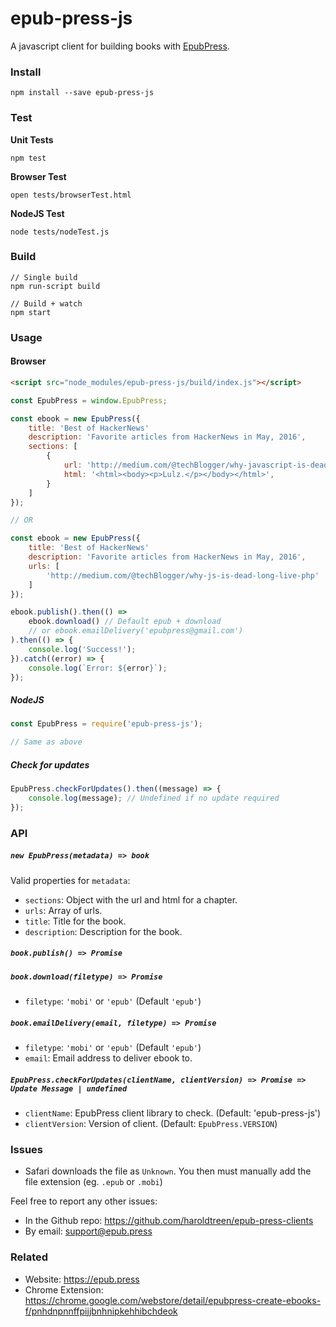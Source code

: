 # epub-press-js

A javascript client for building books with [EpubPress](https://epub.press).

### Install

```
npm install --save epub-press-js
```

### Test

**Unit Tests**
```
npm test
```

**Browser Test**
```
open tests/browserTest.html
```

**NodeJS Test**
```
node tests/nodeTest.js
```

### Build

```
// Single build
npm run-script build

// Build + watch
npm start
```

### Usage

#### Browser
```html
<script src="node_modules/epub-press-js/build/index.js"></script>
```

```js
const EpubPress = window.EpubPress;

const ebook = new EpubPress({
    title: 'Best of HackerNews'
    description: 'Favorite articles from HackerNews in May, 2016',
    sections: [
        {
            url: 'http://medium.com/@techBlogger/why-javascript-is-dead-long-live-php',
            html: '<html><body><p>Lulz.</p></body></html>',
        }
    ]
});

// OR

const ebook = new EpubPress({
    title: 'Best of HackerNews'
    description: 'Favorite articles from HackerNews in May, 2016',
    urls: [
        'http://medium.com/@techBlogger/why-js-is-dead-long-live-php'
    ]
});

ebook.publish().then(() =>
    ebook.download() // Default epub + download
    // or ebook.emailDelivery('epubpress@gmail.com')
).then(() => {
    console.log('Success!');
}).catch((error) => {
    console.log(`Error: ${error}`);
});
```

##### NodeJS
```js
const EpubPress = require('epub-press-js');

// Same as above
```

##### Check for updates

```js
EpubPress.checkForUpdates().then((message) => {
    console.log(message); // Undefined if no update required
});
```

### API

##### **`new EpubPress(metadata) => book`**

Valid properties for `metadata`:
- `sections`: Object with the url and html for a chapter.
- `urls`: Array of urls.
- `title`: Title for the book.
- `description`: Description for the book.

##### **`book.publish() => Promise`**

##### **`book.download(filetype) => Promise`**
- `filetype`: `'mobi'` or `'epub'` (Default `'epub'`)

##### **`book.emailDelivery(email, filetype) => Promise`**
- `filetype`: `'mobi'` or `'epub'` (Default `'epub'`)
- `email`: Email address to deliver ebook to.

##### **`EpubPress.checkForUpdates(clientName, clientVersion) => Promise => Update Message | undefined`**
- `clientName`: EpubPress client library to check. (Default: 'epub-press-js')
- `clientVersion`: Version of client. (Default: `EpubPress.VERSION`)

### Issues

- Safari downloads the file as `Unknown`. You then must manually add the file extension (eg. `.epub` or `.mobi`)

Feel free to report any other issues:

- In the Github repo: https://github.com/haroldtreen/epub-press-clients
- By email: support@epub.press

### Related

 - Website: https://epub.press
 - Chrome Extension: https://chrome.google.com/webstore/detail/epubpress-create-ebooks-f/pnhdnpnnffpijjbnhnipkehhibchdeok
